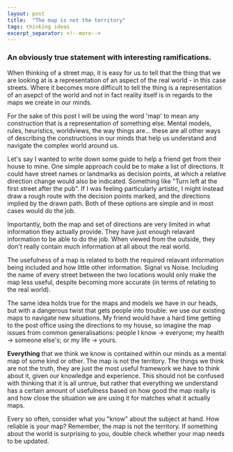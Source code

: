 ```yaml
---
layout: post
title:  "The map is not the territory"
tags: thinking ideas
excerpt_separator: <!--more-->
---
```

### An obviously true statement with interesting ramifications.
<!--more-->

When thinking of a street map, it is easy for us to tell that the thing that we are looking at is a representation of an aspect of the real world - in this case streets. Where it becomes more difficult to tell the thing is a representation of an asepct of the world and not in fact reality itself is in regards to the maps we create in our minds.

For the sake of this post I will be using the word 'map' to mean any construction that is a representation of something else. Mental models, rules, heuristics, worldviews, the way things are... these are all other ways of describing the constructions in our minds that help us understand and navigate the complex world around us. 

Let's say I wanted to write down some guide to help a friend get from their house to mine. One simple approach could be to make a list of directions. It could have street names or landmarks as decision points, at which a relative direction change would also be indicated. Something like "Turn left at the first street after the pub". If I was feeling particularly artistic, I might instead draw a rough route with the decision points marked, and the directions implied by the drawn path. Both of these options are simple and in most cases would do the job.

Importantly, both the map and set of directions are very limited in what information they actually provide. They have just enough relavant information to be able to do the job. When viewed from the outside, they don't really contain much information at all about the real world.

The usefulness of a map is related to both the required relavant information being included and how little other information. Signal vs Noise. Including the name of every street between the two locations would only make the map less useful, despite becoming more accurate (in terms of relating to the real world).

The same idea holds true for the maps and models we have in our heads, but with a dangerous twist that gets people into trouble: we use our existing maps to navigate new situations. My friend would have a hard time getting to the post office using the directions to my house, so imagine the map issues from common generalisations: people I know -> everyone; my health -> someone else's; or my life -> yours.

**Everything** that we think we know is contained within our minds as a mental map of some kind or other. The map is not the territory. The things we think are not the truth, they are just the most useful framework we have to think about it, given our knowledge and experience. This should not be confused with thinking that it is all untrue, but rather that everything we understand has a certain amount of usefulness based on how good the map really is and how close the situation we are using it for matches what it actually maps.

Every so often, consider what you "know" about the subject at hand. How reliable is your map? Remember, the map is not the territory. If something about the world is surprising to you, double check whether your map needs to be updated.